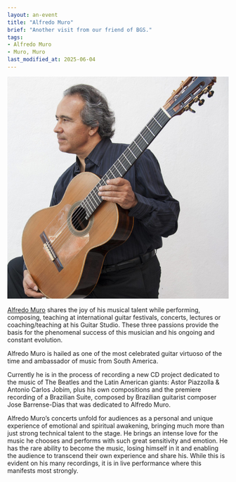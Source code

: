 ```yaml
---
layout: an-event
title: "Alfredo Muro"
brief: "Another visit from our friend of BGS."
tags:
- Alfredo Muro
- Muro, Muro
last_modified_at: 2025-06-04
---
```


![AlfredoMuro](/pics/20220926-AlfredoMuro.jpg)

[Alfredo Muro](https://alfredomuro.com/home/) shares the joy of his musical talent while performing, composing, teaching at international guitar festivals, concerts, lectures or coaching/teaching at his Guitar Studio. These three passions provide the basis for the phenomenal success of this musician and his ongoing and constant evolution.

Alfredo Muro is hailed as one of the most celebrated guitar virtuoso of the time and ambassador of music from South America.

Currently he is in the process of recording a new CD project dedicated to the music of  The Beatles and the Latin American giants: Astor Piazzolla & Antonio Carlos Jobim, plus his own compositions and the premiere recording of a Brazilian Suite, composed by Brazilian guitarist composer Jose Barrense-Dias that was dedicated to Alfredo Muro.

Alfredo Muro’s concerts unfold for audiences as a personal and unique experience of emotional  and spiritual awakening, bringing much more than just strong technical talent to the stage. He brings an intense love for the music he chooses and performs with such great sensitivity and emotion. He has the rare ability to become the music, losing himself in it and enabling the audience to transcend their own experience and share his. While this is evident on his many recordings, it is in live performance where this manifests most strongly. 

